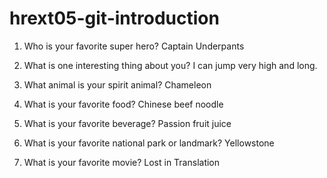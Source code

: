 # hrext05-git-introduction

1. Who is your favorite super hero? Captain Underpants


2. What is one interesting thing about you? I can jump very high and long.


3. What animal is your spirit animal? Chameleon


4. What is your favorite food? Chinese beef noodle


5. What is your favorite beverage? Passion fruit juice


6. What is your favorite national park or landmark? Yellowstone 


7. What is your favorite movie? Lost in Translation
